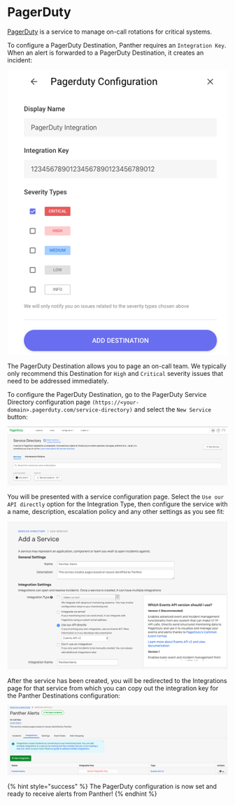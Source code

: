 # PagerDuty

[PagerDuty](https://www.pagerduty.com/) is a service to manage on-call rotations for critical systems.

To configure a PagerDuty Destination, Panther requires an `Integration Key`. When an alert is forwarded to a PagerDuty Destination, it creates an incident:

![](../.gitbook/assets/screen-shot-2019-10-21-at-8.56.27-am.png)

The PagerDuty Destination allows you to page an on-call team. We typically only recommend this Destination for `High` and `Critical` severity issues that need to be addressed immediately.

To configure the PagerDuty Destination, go to the PagerDuty Service Directory configuration page `(https://<your-domain>.pagerduty.com/service-directory)` and select the `New Service` button:

![](../.gitbook/assets/screen-shot-2019-10-22-at-10.12.23-am.png)

You will be presented with a service configuration page. Select the `Use our API directly` option for the Integration Type, then configure the service with a name, description, escalation policy and any other settings as you see fit:

![](../.gitbook/assets/screen-shot-2019-10-22-at-10.13.49-am.png)

After the service has been created, you will be redirected to the Integrations page for that service from which you can copy out the integration key for the Panther Destinations configuration:

![](../.gitbook/assets/screen-shot-2019-10-22-at-10.15.03-am.png)

{% hint style="success" %}
The PagerDuty configuration is now set and ready to receive alerts from Panther!
{% endhint %}
